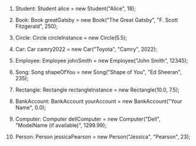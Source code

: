 1) Student:
Student alice = new Student("Alice", 18);

2) Book:
Book greatGatsby = new Book("The Great Gatsby", "F. Scott Fitzgerald", 250);

3) Circle:
Circle circleInstance = new Circle(5.5);

4) Car:
Car camry2022 = new Car("Toyota", "Camry", 2022);

5) Employee:
Employee johnSmith = new Employee("John Smith", 12345);

6) Song:
Song shapeOfYou = new Song("Shape of You", "Ed Sheeran", 235);

7) Rectangle:
Rectangle rectangleInstance = new Rectangle(10.0, 7.5);

8) BankAccount:
BankAccount yourAccount = new BankAccount("Your Name", 0.0);

9) Computer:
Computer dellComputer = new Computer("Dell", "ModelName (if available)", 1299.99);

10) Person:
Person jessicaPearson = new Person("Jessica", "Pearson", 23);
